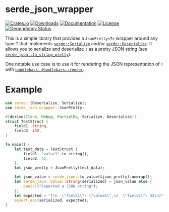 # serde_json_wrapper

[![Crates.io](https://img.shields.io/crates/v/serde_json_wrapper)](https://crates.io/crates/serde_json_wrapper)
[![Downloads](https://img.shields.io/crates/d/serde_json_wrapper.svg)](https://crates.io/crates/serde_json_wrapper)
[![Documentation](https://docs.rs/serde_json_wrapper/badge.svg)](https://docs.rs/serde_json_wrapper)
[![License](https://img.shields.io/crates/l/serde_json_wrapper)](https://crates.io/crates/serde_json_wrapper)
[![Dependency Status](https://deps.rs/repo/github/JohnScience/serde_json_wrapper/status.svg)](https://deps.rs/repo/github/JohnScience/serde_json_wrapper)

This is a simple library that provides a `JsonPretty<T>` wrapper around any type `T` that implements [`serde::Serialize`] and/or [`serde::Deserialize`]. It allows you to serialize and deserialize `T` as a pretty JSON string (see [`serde_json::to_string_pretty`]).

One notable use case is to use it for rendering the JSON representation of `T` with [`handlebars::Handlebars::render`].

# Example

```rust
use serde::{Deserialize, Serialize};
use serde_json_wrapper::JsonPretty;

#[derive(Clone, Debug, PartialEq, Serialize, Deserialize)]
struct TestStruct {
    field1: String,
    field2: i32,
}

fn main() {
    let test_data = TestStruct {
        field1: "value1".to_string(),
        field2: 42,
    };
    let json_pretty = JsonPretty(test_data);

    let json_value = serde_json::to_value(&json_pretty).unwrap();
    let serde_json::Value::String(serialized) = json_value else {
        panic!("Expected a JSON string");
    };
    let expected = "{\n  \"field1\": \"value1\",\n  \"field2\": 42\n}";
    assert_eq!(serialized, expected);
}
```

[`JsonPretty<T>`]: https://docs.rs/serde_json_wrapper/latest/serde_json_wrapper/struct.JsonPretty.html
[`serde::Serialize`]: https://docs.rs/serde/latest/serde/trait.Serialize.html
[`serde::Deserialize`]: https://docs.rs/serde/latest/serde/trait.Deserialize.html
[`serde_json::to_string_pretty`]: https://docs.rs/serde_json/latest/serde_json/fn.to_string_pretty.html
[`handlebars::Handlebars::render`]: https://docs.rs/handlebars/latest/handlebars/struct.Handlebars.html#method.render
